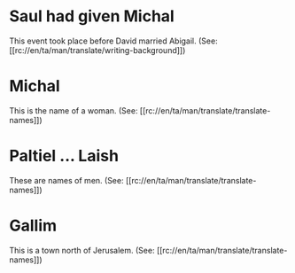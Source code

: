 # Saul had given Michal

This event took place before David married Abigail. (See: [[rc://en/ta/man/translate/writing-background]])

# Michal

This is the name of a woman. (See: [[rc://en/ta/man/translate/translate-names]])

# Paltiel ... Laish

These are names of men. (See: [[rc://en/ta/man/translate/translate-names]])

# Gallim

This is a town north of Jerusalem. (See: [[rc://en/ta/man/translate/translate-names]])

